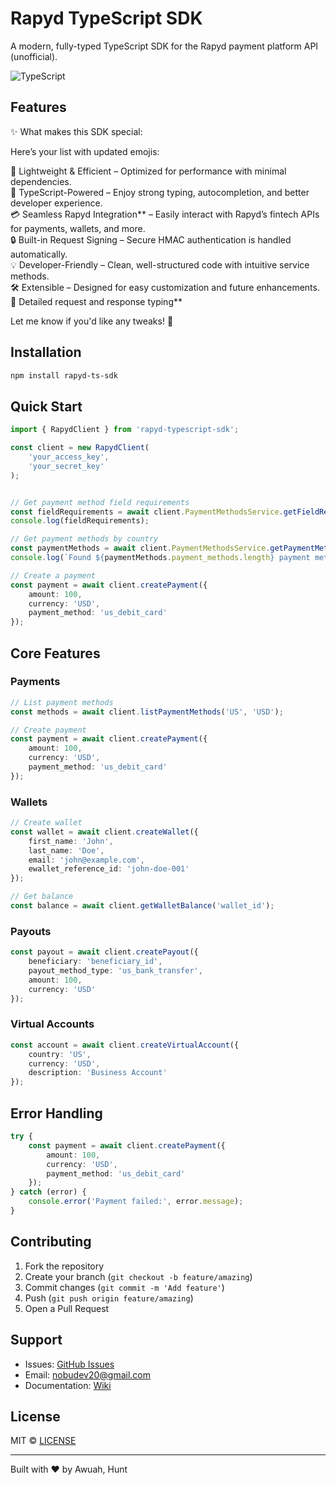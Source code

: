 


# Rapyd TypeScript SDK

A modern, fully-typed TypeScript SDK for the Rapyd payment platform API (unofficial).

![TypeScript](https://img.shields.io/badge/TypeScript-4.5%2B-blue)

## Features

✨ What makes this SDK special:

Here’s your list with updated emojis:  

🚀 Lightweight & Efficient – Optimized for performance with minimal dependencies.  
📌 TypeScript-Powered – Enjoy strong typing, autocompletion, and better developer experience.  
💳 Seamless Rapyd Integration** – Easily interact with Rapyd’s fintech APIs for payments, wallets, and more.  
🔒 Built-in Request Signing – Secure HMAC authentication is handled automatically.  
💡 Developer-Friendly – Clean, well-structured code with intuitive service methods.  
🛠️ Extensible – Designed for easy customization and future enhancements.  
📄 Detailed request and response typing**  

Let me know if you'd like any tweaks! 🚀

## Installation

```bash
npm install rapyd-ts-sdk
```

## Quick Start

```typescript
import { RapydClient } from 'rapyd-typescript-sdk';

const client = new RapydClient(
    'your_access_key',
    'your_secret_key'
);


// Get payment method field requirements
const fieldRequirements = await client.PaymentMethodsService.getFieldRequirements('us_debit_card'), //  bank_tranfer = us_ach_bank , etc ;
console.log(fieldRequirements);

// Get payment methods by country
const paymentMethods = await client.PaymentMethodsService.getPaymentMethodsByCountry('US');
console.log(`Found ${paymentMethods.payment_methods.length} payment methods for ${paymentMethods.country}`);

// Create a payment
const payment = await client.createPayment({
    amount: 100,
    currency: 'USD',
    payment_method: 'us_debit_card'
});
```

## Core Features

### Payments

```typescript
// List payment methods
const methods = await client.listPaymentMethods('US', 'USD');

// Create payment
const payment = await client.createPayment({
    amount: 100,
    currency: 'USD',
    payment_method: 'us_debit_card'
});
```

### Wallets

```typescript
// Create wallet
const wallet = await client.createWallet({
    first_name: 'John',
    last_name: 'Doe',
    email: 'john@example.com',
    ewallet_reference_id: 'john-doe-001'
});

// Get balance
const balance = await client.getWalletBalance('wallet_id');
```

### Payouts

```typescript
const payout = await client.createPayout({
    beneficiary: 'beneficiary_id',
    payout_method_type: 'us_bank_transfer',
    amount: 100,
    currency: 'USD'
});
```

### Virtual Accounts

```typescript
const account = await client.createVirtualAccount({
    country: 'US',
    currency: 'USD',
    description: 'Business Account'
});
```

## Error Handling

```typescript
try {
    const payment = await client.createPayment({
        amount: 100,
        currency: 'USD',
        payment_method: 'us_debit_card'
    });
} catch (error) {
    console.error('Payment failed:', error.message);
}
```

## Contributing

1. Fork the repository
2. Create your branch (`git checkout -b feature/amazing`)
3. Commit changes (`git commit -m 'Add feature'`)
4. Push (`git push origin feature/amazing`)
5. Open a Pull Request

## Support

- Issues: [GitHub Issues](https://github.com/stawuah/rapyd-ts-sdk/issues)
- Email: nobudev20@gmail.com
- Documentation: [Wiki](https://github.com/yourusername/rapyd-typescript-sdk/wiki)

## License

MIT © [LICENSE](https://github.com/stawuah/rapyd-ts-sdk/blob/main/LICENSE)

---
Built with ❤️ by Awuah, Hunt